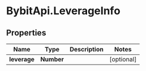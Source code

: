 # BybitApi.LeverageInfo

## Properties
Name | Type | Description | Notes
------------ | ------------- | ------------- | -------------
**leverage** | **Number** |  | [optional] 


